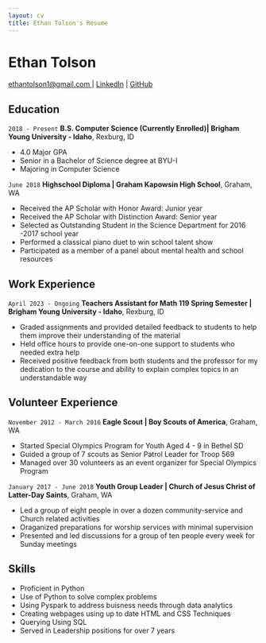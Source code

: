 ```yaml
---
layout: cv
title: Ethan Tolson's Resume
---
```

# Ethan Tolson

<div id="webaddress">
<a href="ethantolson1@gmail.com">ethantolson1@gmail.com </a>
| <a href="https://www.linkedin.com/in/ethan-tolson/">LinkedIn</a>
| <a href="https://github.com/EthanTolson">GitHub</a>
</div>

<!-- https://www.monique.tech/the-art-of-markdown -->

## Education
`2018 - Present`
__B.S. Computer Science (Currently Enrolled)| Brigham Young University - Idaho__, Rexburg, ID

- 4.0 Major GPA
- Senior in a Bachelor of Science degree at BYU-I
- Majoring in Computer Science

`June 2018`
__Highschool Diploma | Graham Kapowsin High School__, Graham, WA

- Received the AP Scholar with Honor Award: Junior year
- Received the AP Scholar with Distinction Award: Senior year
- Selected as Outstanding Student in the Science Department for 2016 -2017 school year
- Performed a classical piano duet to win school talent show
- Participated as a member of a panel about mental health and school resources

<!-- ### Internships -->

## Work Experience

`April 2023 - Ongoing`
__Teachers Assistant for Math 119 Spring Semester | Brigham Young University - Idaho__, Rexburg, ID
- Graded assignments and provided detailed feedback to students to help them improve their understanding of the material
- Held office hours to provide one-on-one support to students who needed extra help
- Received positive feedback from both students and the professor for my dedication to the course and ability to explain complex topics in an understandable way


## Volunteer Experience

`November 2012 - March 2016`
__Eagle Scout | Boy Scouts of America__, Graham, WA	
- Started Special Olympics Program for Youth Aged 4 - 9 in Bethel SD
- Guided a group of 7 scouts as Senior Patrol Leader for Troop 569
- Managed over 30 volunteers as an event organizer for Special Olympics Program

`January 2017 - June 2018`
__Youth Group Leader | Church of Jesus Christ of Latter-Day Saints__, Graham, WA	
- Led a group of eight people in over a dozen community-service and Church related activities
- Oraganized preparations for worship services with minimal supervision
- Presented and led discussions for a group of ten people every week for Sunday meetings

<!-- ## Projects -->

## Skills

- Proficient in Python
- Use of Python to solve complex problems
- Using Pyspark to address buisness needs through data analytics
- Creating webpages using up to date HTML and CSS Techniques
- Querying Using SQL
- Served in Leadership positions for over 7 years

<!-- ### Footer

Last updated: May 2013 -->
